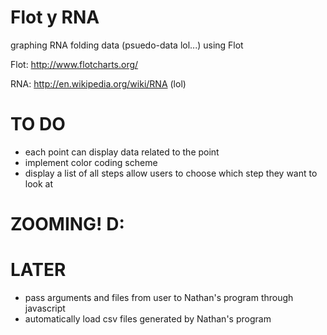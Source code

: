 Flot y RNA
========
graphing RNA folding data (psuedo-data lol...) using Flot

Flot:
http://www.flotcharts.org/

RNA:
http://en.wikipedia.org/wiki/RNA (lol)

TO DO
========

- each point can display data related to the point
- implement color coding scheme
- display a list of all steps
    allow users to choose which step they want to look at

ZOOMING! D:
==

LATER
==

- pass arguments and files from user to Nathan's program through javascript
- automatically load csv files generated by Nathan's program

